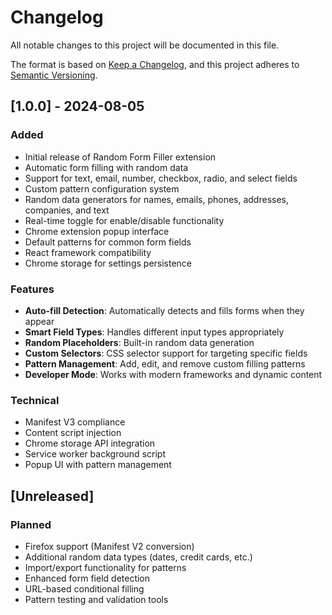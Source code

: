# Changelog

All notable changes to this project will be documented in this file.

The format is based on [Keep a Changelog](https://keepachangelog.com/en/1.0.0/),
and this project adheres to [Semantic Versioning](https://semver.org/spec/v2.0.0.html).

## [1.0.0] - 2024-08-05

### Added
- Initial release of Random Form Filler extension
- Automatic form filling with random data
- Support for text, email, number, checkbox, radio, and select fields
- Custom pattern configuration system
- Random data generators for names, emails, phones, addresses, companies, and text
- Real-time toggle for enable/disable functionality
- Chrome extension popup interface
- Default patterns for common form fields
- React framework compatibility
- Chrome storage for settings persistence

### Features
- **Auto-fill Detection**: Automatically detects and fills forms when they appear
- **Smart Field Types**: Handles different input types appropriately
- **Random Placeholders**: Built-in random data generation
- **Custom Selectors**: CSS selector support for targeting specific fields
- **Pattern Management**: Add, edit, and remove custom filling patterns
- **Developer Mode**: Works with modern frameworks and dynamic content

### Technical
- Manifest V3 compliance
- Content script injection
- Chrome storage API integration
- Service worker background script
- Popup UI with pattern management

## [Unreleased]

### Planned
- Firefox support (Manifest V2 conversion)
- Additional random data types (dates, credit cards, etc.)
- Import/export functionality for patterns
- Enhanced form field detection
- URL-based conditional filling
- Pattern testing and validation tools